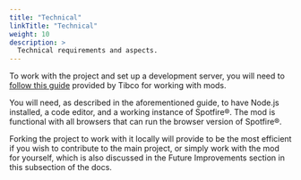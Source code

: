 ```yaml
---
title: "Technical"
linkTitle: "Technical"
weight: 10
description: >
  Technical requirements and aspects.
---
```


To work with the project and set up a development server, you will need to [follow this guide](https://tibcosoftware.github.io/spotfire-mods/docs/getting-started/) provided by Tibco for working with mods. 

You will need, as described in the aforementioned guide, to have Node.js installed, a code editor, and a working instance of Spotfire®. The mod is functional with all browsers that can run the browser version of Spotfire®.

Forking the project to work with it locally will provide to be the most efficient if you wish to contribute to the main project, or simply work with the mod for yourself, which is also discussed in the Future Improvements section in this subsection of the docs. 
